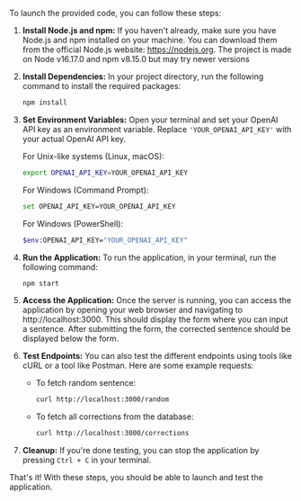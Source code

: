 To launch the provided code, you can follow these steps:

1. **Install Node.js and npm:**
   If you haven't already, make sure you have Node.js and npm installed on your machine. You can download them from the official Node.js website: https://nodejs.org. The project is made on Node v16.17.0 and npm v8.15.0 but may try newer versions

2. **Install Dependencies:**
   In your project directory, run the following command to install the required packages:

   ```bash
   npm install
   ```

3. **Set Environment Variables:**
   Open your terminal and set your OpenAI API key as an environment variable. Replace `'YOUR_OPENAI_API_KEY'` with your actual OpenAI API key.

   For Unix-like systems (Linux, macOS):
   ```bash
   export OPENAI_API_KEY=YOUR_OPENAI_API_KEY
   ```

   For Windows (Command Prompt):
   ```bash
   set OPENAI_API_KEY=YOUR_OPENAI_API_KEY
   ```

   For Windows (PowerShell):
   ```bash
   $env:OPENAI_API_KEY="YOUR_OPENAI_API_KEY"
   ```

4. **Run the Application:**
   To run the application, in your terminal, run the following command:

   ```bash
   npm start
   ```

5. **Access the Application:**
   Once the server is running, you can access the application by opening your web browser and navigating to http://localhost:3000. This should display the form where you can input a sentence. After submitting the form, the corrected sentence should be displayed below the form.

6. **Test Endpoints:**
   You can also test the different endpoints using tools like cURL or a tool like Postman. Here are some example requests:

   - To fetch random sentence:
     ```bash
     curl http://localhost:3000/random
     ```

   - To fetch all corrections from the database:
     ```bash
     curl http://localhost:3000/corrections
     ```

7. **Cleanup:**
   If you're done testing, you can stop the application by pressing `Ctrl + C` in your terminal.

That's it! With these steps, you should be able to launch and test the application. 